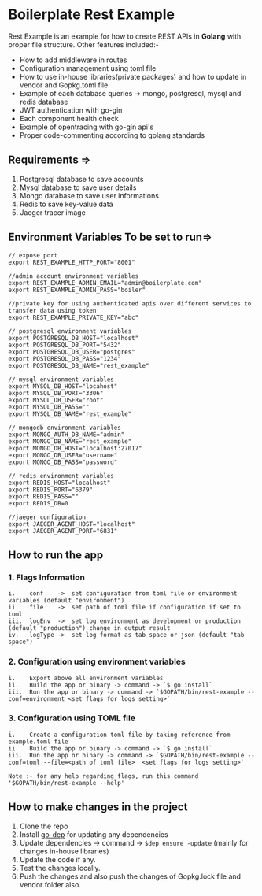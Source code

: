 # Boilerplate Rest Example #

Rest Example is an example for how to create REST APIs in **Golang** with proper file structure. Other features included:-
* How to add middleware in routes
* Configuration management using toml file
* How to use in-house libraries(private packages) and how to update in vendor and Gopkg.toml file
* Example of each database queries -> mongo, postgresql, mysql and redis database
* JWT authentication with go-gin
* Each component health check
* Example of opentracing with go-gin api's
* Proper code-commenting according to golang standards

## Requirements => ##
1. Postgresql database to save accounts
2. Mysql database to save user details
3. Mongo database to save user informations
4. Redis to save key-value data
5. Jaeger tracer image

## Environment Variables To be set to run=> ##

```
// expose port
export REST_EXAMPLE_HTTP_PORT="8001"

//admin account environment variables
export REST_EXAMPLE_ADMIN_EMAIL="admin@boilerplate.com"
export REST_EXAMPLE_ADMIN_PASS="boiler"

//private key for using authenticated apis over different services to transfer data using token
export REST_EXAMPLE_PRIVATE_KEY="abc"

// postgresql environment variables
export POSTGRESQL_DB_HOST="localhost"
export POSTGRESQL_DB_PORT="5432"
export POSTGRESQL_DB_USER="postgres"
export POSTGRESQL_DB_PASS="1234"
export POSTGRESQL_DB_NAME="rest_example"

// mysql environment variables
export MYSQL_DB_HOST="locahost"
export MYSQL_DB_PORT="3306"
export MYSQL_DB_USER="root"
export MYSQL_DB_PASS=""
export MYSQL_DB_NAME="rest_example"

// mongodb environment variables
export MONGO_AUTH_DB_NAME="admin"
export MONGO_DB_NAME="rest_example"
export MONGO_DB_HOST="localhost:27017"
export MONGO_DB_USER="username"
export MONGO_DB_PASS="password"

// redis environment variables
export REDIS_HOST="localhost"
export REDIS_PORT="6379"
export REDIS_PASS=""
export REDIS_DB=0

//jaeger configuration
export JAEGER_AGENT_HOST="localhost"
export JAEGER_AGENT_PORT="6831"
```
## How to run the app ##

### 1. Flags Information ###

```
i.    conf    ->  set configuration from toml file or environment variables (default "environment")
ii.   file    ->  set path of toml file if configuration if set to toml
iii.  logEnv  ->  set log environment as development or production (default "production") change in output result
iv.   logType ->  set log format as tab space or json (default "tab space")
```

### 2. Configuration using environment variables ###

```
i.    Export above all environment variables
ii.   Build the app or binary -> command -> `$ go install`
iii.  Run the app or binary -> command -> `$GOPATH/bin/rest-example --conf=environment <set flags for logs setting>`
```

### 3. Configuration using TOML file ###

```
i.    Create a configuration toml file by taking reference from example.toml file
ii.   Build the app or binary -> command -> `$ go install`
iii.  Run the app or binary -> command -> `$GOPATH/bin/rest-example --conf=toml --file=<path of toml file>  <set flags for logs setting>`
```

`Note :- for any help regarding flags, run this command '$GOPATH/bin/rest-example --help'`

## How to make changes in the project ##

1. Clone the repo
2. Install [go-dep](https://github.com/golang/dep) for updating any dependencies
3. Update dependencies -> command -> `$dep ensure -update` (mainly for changes in-house libraries)
4. Update the code if any.
5. Test the changes locally.
6. Push the changes and also push the changes of Gopkg.lock file and vendor folder also.
